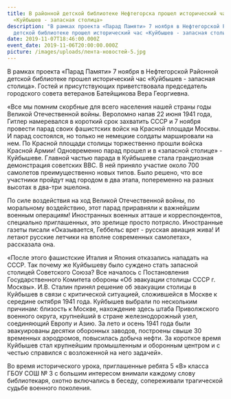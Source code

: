 ```yaml
---
title: В районной детской библиотеке Нефтегорска прошел исторический час
  «Куйбышев - запасная столица»
description: "В рамках проекта «Парад Памяти» 7 ноября в Нефтегорской Районной
  детской библиотеке прошел исторический час «Куйбышев - запасная столица». "
date: 2019-11-07T18:46:00.000Z
event_date: 2019-11-06T20:00:00.000Z
picture: /images/uploads/лента-новостей-5.jpg
---
```

В рамках проекта «Парад Памяти» 7 ноября в Нефтегорской Районной детской библиотеке прошел исторический час «Куйбышев - запасная столица». Гостей и присутствующих приветствовала председатель городского совета ветеранов Батейщикова Вера Георгиевна.

«Все мы помним скорбные для всего населения нашей страны годы Великой Отечественной войны. Вероломно напав 22 июня 1941 года, Гитлер намеревался в короткий срок захватить СССР и 7 ноября провести парад своих фашистских войск на Красной площади Москвы. И парад состоялся, но только не немецкие солдаты маршировали на нем. По Красной площади столицы торжественно прошли войска Красной Армии! Одновременно парад прошел и в «запасной столице» - Куйбышеве. Главной частью парада в Куйбышеве стала грандиозная демонстрация советских ВВС. В ней приняло участие около 700 самолетов преимущественно новых типов. Было решено, что все участники пройдут над городом в два этапа, попеременно на разных высотах в два-три эшелона.

По силе воздействия на ход Великой Отечественной войны, по моральному воздействию, этот парад приравняли к важнейшим военным операциям! Иностранных военных атташе и корреспондентов, специально приглашенных, это зрелище просто потрясло. Иностранные газеты писали «Оказывается, Геббельс врет - русская авиация жива! И летают русские летчики на вполне современных самолетах», рассказала она.

«После этого фашистские Италия и Япония отказались нападать на СССР. Так почему же Куйбышеву было суждено стать запасной столицей Советского Союза? Все началось с Постановления Государственного Комитета обороны «Об эвакуации столицы СССР г. Москвы». И.В. Сталин принял решение об эвакуации столицы в Куйбышев в связи с критической ситуацией, сложившейся в Москве к середине октября 1941 года. Куйбышев выбрали по нескольким причинам: близость к Москве, нахождение здесь штаба Приволжского военного округа, крупнейший в стране железнодорожный узел, соединяющий Европу и Азию. За лето и осень 1941 года были эвакуированы десятки оборонных заводов, построены свыше 30 временных аэродромов, повысилась добыча нефти. За короткое время Куйбышев стал крупнейшим промышленным и оборонным центром и с честью справился с возложенной на него задачей».

Во время исторического урока, приглашенные ребята 5 «В» класса ГБОУ СОШ № 3 с большим интересом внимали каждому слову библиотекаря, охотно включались в беседу, сопереживали трагической судьбе военного поколения.